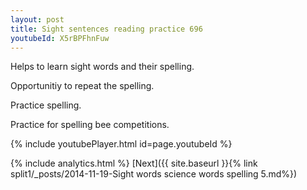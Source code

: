```yaml
---
layout: post
title: Sight sentences reading practice 696
youtubeId: X5rBPFhnFuw
---
```

 
 
Helps to learn sight words and their spelling.

Opportunitiy to repeat the spelling. 

Practice spelling. 
 
Practice for spelling bee competitions. 
 
{% include youtubePlayer.html id=page.youtubeId %}
 
 
{% include analytics.html %} 
[Next]({{ site.baseurl }}{% link  split1/_posts/2014-11-19-Sight words science words spelling 5.md%})
 

